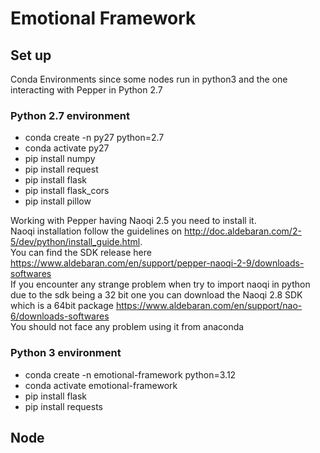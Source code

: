 Emotional Framework
==========

Set up
------
Conda Environments since some nodes run in python3 and the one interacting with Pepper in Python 2.7

### Python 2.7 environment
 * conda create -n py27 python=2.7
 * conda activate py27
 * pip install numpy
 * pip install request
 * pip install flask
 * pip install flask_cors
 * pip install pillow

Working with Pepper having Naoqi 2.5 you need to install it.\
Naoqi installation follow the guidelines on http://doc.aldebaran.com/2-5/dev/python/install_guide.html. \
You can find the SDK release here https://www.aldebaran.com/en/support/pepper-naoqi-2-9/downloads-softwares \
If you encounter any strange problem when try to import naoqi in python due to the sdk being a 32 bit one you can download the Naoqi 2.8 SDK which is a 64bit package https://www.aldebaran.com/en/support/nao-6/downloads-softwares \
You should not face any problem using it from anaconda

### Python 3 environment
* conda create -n emotional-framework python=3.12
* conda activate emotional-framework
* pip install flask
* pip install requests

Node
------